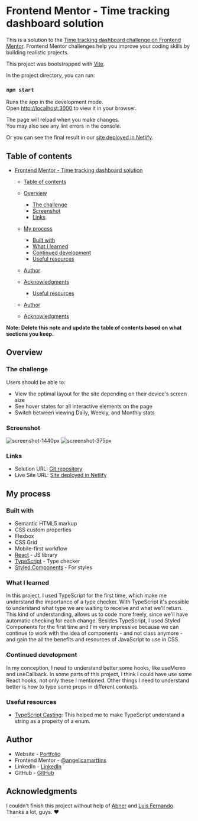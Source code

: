 # Frontend Mentor - Time tracking dashboard solution

This is a solution to the [Time tracking dashboard challenge on Frontend Mentor](https://www.frontendmentor.io/challenges/time-tracking-dashboard-UIQ7167Jw). Frontend Mentor challenges help you improve your coding skills by building realistic projects. 

This project was bootstrapped with [Vite](https://github.com/vitejs/vite).

In the project directory, you can run:

### `npm start`

Runs the app in the development mode.\
Open [http://localhost:3000](http://localhost:3000) to view it in your browser.

The page will reload when you make changes.\
You may also see any lint errors in the console.

Or you can see the final result in our [site deployed in Netlify](https://timetrackdashboard.netlify.app/).

## Table of contents

- [Frontend Mentor - Time tracking dashboard solution](#frontend-mentor---time-tracking-dashboard-solution)
  - [Table of contents](#table-of-contents)
  - [Overview](#overview)
    - [The challenge](#the-challenge)
    - [Screenshot](#screenshot)
    - [Links](#links)
  - [My process](#my-process)
    - [Built with](#built-with)
    - [What I learned](#what-i-learned)
    - [Continued development](#continued-development)
    - [Useful resources](#useful-resources)
  - [Author](#author)
  - [Acknowledgments](#acknowledgments)

    - [Useful resources](#useful-resources)
  - [Author](#author)
  - [Acknowledgments](#acknowledgments)

**Note: Delete this note and update the table of contents based on what sections you keep.**

## Overview

### The challenge

Users should be able to:

- View the optimal layout for the site depending on their device's screen size
- See hover states for all interactive elements on the page
- Switch between viewing Daily, Weekly, and Monthly stats

### Screenshot
![screenshot-1440px](https://user-images.githubusercontent.com/82389853/175815047-c468dbc9-49f4-4cbb-b2d4-6dd44c11e179.png)
![screenshot-375px](https://user-images.githubusercontent.com/82389853/176169892-86f62e08-8dda-4830-8d7a-cb6890e8261f.png)

### Links

- Solution URL: [Git repository](https://github.com/angelicamarttins/time-track)
- Live Site URL: [Site deployed in Netlify](https://timetrackdashboard.netlify.app/)

## My process

### Built with

- Semantic HTML5 markup
- CSS custom properties
- Flexbox
- CSS Grid
- Mobile-first workflow
- [React](https://reactjs.org/) - JS library
- [TypeScript](https://www.typescriptlang.org/) - Type checker
- [Styled Components](https://styled-components.com/) - For styles

### What I learned

In this project, I used  TypeScript for the first time, which make me understand the importance of a type checker. With TypeScript it's possible to understand what type we are waiting to receive and what we'll return. This kind of understanding, allows us to code more freely, since we'll have automatic checking for each change. 
Besides TypeScript, I used Styled Components for the first time and I'm very impressive because we can continue to work with the idea of components - and not class anymore - and gain the all the benefits and resources of JavaScript to use in CSS. 

### Continued development

In my conception, I need to understand better some hooks, like useMemo and useCallback. In some parts of this project, I think I could have use some React hooks, not only these I mentioned. Other things I need to understand better is how to type some props in different contexts. 

### Useful resources

- [TypeScript Casting](https://www.w3schools.com/typescript/typescript_casting.php#:~:text=There%20are%20times%20when%20working,process%20of%20overriding%20a%20type.): This helped me to make TypeScript understand a string as a property of a enum.

## Author

- Website - [Portfolio](https://linkedin.com/in/marttinsangelica)
- Frontend Mentor - [@angelicamarttins](https://www.frontendmentor.io/profile/angelicamarttins)
- LinkedIn - [LinkedIn](https://linkedin.com/in/marttinsangelica)
- GitHub - [GitHub](https://https://github.com/angelicamarttins)

## Acknowledgments

I couldn't finish this project without help of [Abner](https://www.linkedin.com/in/abner-figueiredo-bertelline/) and [Luis Fernando](https://www.linkedin.com/in/luis-poma/). Thanks a lot, guys. ❤ 
